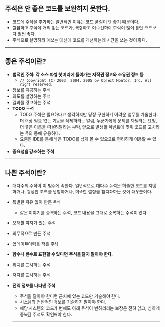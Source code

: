 ## **주석은 안 좋은 코드를 보완하지 못한다.**

- 코드에 주석을 추가하는 일반적인 이유는 코드 품질이 안 좋기 때문이다.
- 깔끔하고 주석이 거의 없는 코드가, 복잡하고 어수선하며 주석이 많이 달린 코드보다 훨씬 좋다.
- 주석으로 설명하려 애쓰는 대신에 코드를 개선하는데 시간을 쓰는 것이 좋다.

---

## **좋은 주석이란?**

- **법적인 주석: 각 소스 파일 첫머리에 들어가는 저작권 정보와 소유권 정보 등**
  - `// Copyright (C) 2003, 2004, 2005 by Object Montor, Inc. All right reserved.`
- 정보를 제공하는 주석
- 의도를 설명하는 주석
- 결과를 경고하는 주석
- **TODO 주석**
  - TODO 주석은 필요하다고 생각하지만 당장 구현하기 어려운 업무를 기술한다. 더 이상 필요 없는 기능을 삭제하라는 알림, 누군가에게 문제를 봐달라는 요청, 더 좋은 이름을 떠올려달라는 부탁, 앞으로 발생할 이벤트에 맞춰 코드를 고치라는 주의 등에 유용하다.
  - 요즘은 IDE를 통해 남은 TODO를 쉽게 볼 수 있으므로 편리하게 이용할 수 있다.
- **중요성을 강조하는 주석**

---

## 나쁜 주석이란?

- 대다수의 주석이 이 범주에 속한다. 일반적으로 대다수 주석은 허술한 코드를 지탱하거나, 엉성한 코드를 변명하거나, 미숙한 결정을 합리화하는 것이 대부분이다.
- 특별한 이유 없이 만든 주석
  - 같은 이야기를 중복하는 주석, 코드 내용을 그대로 중복하는 주석이 있다.
- 오해할 여지가 있는 주석
- 의무적으로 만든 주석
- 업데이트이력을 적은 주석
- **함수나 변수로 표현할 수 있다면 주석을 달지 말아야 한다.**
- 위치를 표시하는 주석
- 저자를 표시하는 주석
- **전역 정보를 나타낸 주석**

  - 주석을 달아야 한다면 근처에 있는 코드만 기술해야 한다.
  - 시스템의 전반적인 정보를 기술하지 말아야 한다.
  - 해당 시스템의 코드가 변해도 아래 주석이 변하리라는 보장은 전혀 없고, 심하게 중복된 주석도 확인해야 한다.

  ***
